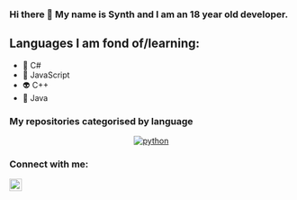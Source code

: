 ### Hi there 👋 My name is Synth and I am an 18 year old developer.

## Languages I am fond of/learning:

- 🤖 C#
- 👾 JavaScript
- 👽 C++
- 👻 Java

### My repositories categorised by language

<p align="center">
<a href="https://github.com/synthofficial/python"><img src="https://img.shields.io/badge/html-FFFF00.svg?style=for-the-badge&logo=html5&logoColor=0768a8&labelColor=ffffff" alt="python"></a>

### Connect with me:
[<img align="left" alt="discord-server" width="22px" src="https://cdn.jsdelivr.net/npm/simple-icons@v3/icons/discord.svg" />][discord]

[discord]: https://discord.gg/KPgA4p
